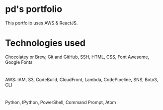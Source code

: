 # pd's portfolio

This portfolio uses AWS & ReactJS.

# Technologies used

Chocolatey or Brew,
Git and GitHub,
SSH,
HTML,
CSS,
Font Awesome,
Google Fonts

#

AWS: IAM, S3, CodeBuild, CloudFront, Lambda, CodePipeline, SNS, Boto3, CLI

#

Python, IPython, PowerShell, Command Prompt, Atom
